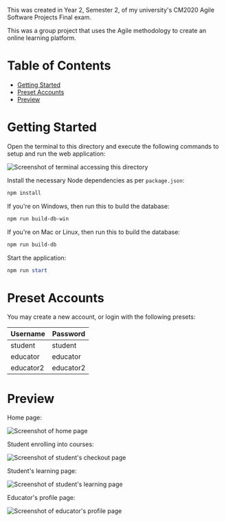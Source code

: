 This was created in Year 2, Semester 2, of my university's CM2020 Agile Software Projects Final exam.

This was a group project that uses the Agile methodology to create an online learning platform.

# Table of Contents

-   [Getting Started](#getting-started)
-   [Preset Accounts](#preset-accounts)
-   [Preview](#preview)

# Getting Started

Open the terminal to this directory and execute the following commands to setup and run the web application:

![Screenshot of terminal accessing this directory](image-4.png)

Install the necessary Node dependencies as per `package.json`:

```powershell
npm install
```

If you're on Windows, then run this to build the database:

```powershell
npm run build-db-win
```

If you're on Mac or Linux, then run this to build the database:

```powershell
npm run build-db
```

Start the application:

```powershell
npm run start
```

# Preset Accounts

You may create a new account, or login with the following presets:

| Username  | Password  |
| --------- | --------- |
| student   | student   |
| educator  | educator  |
| educator2 | educator2 |

# Preview

Home page:

![Screenshot of home page](image.png)

Student enrolling into courses:

![Screenshot of student's checkout page](image-1.png)

Student's learning page:

![Screenshot of student's learning page](image-2.png)

Educator's profile page:

![Screenshot of educator's profile page](image-3.png)

